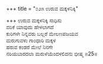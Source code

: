 +++
title = "೦೨೫ ಉರುವ ಮಕ್ಕಳನಿಕ್ಕಿ"

+++
ಉರುವ ಮಕ್ಕಳನಿಕ್ಕಿ ಸಾಧಿಸು  
ವರಿಕೆ ಯಾವುದು ಹೇಳಲಾಗದೆ   
ಕುರಿಗಳೇ ನಿನ್ನವರು ಬಲ್ಲರೆ ಮೇಲಣಪಜಯವ  
ಮರುಗುವಳು ಗಾಂಧಾರಿ ಮಕ್ಕಳ  
ಹರುವ ಕಂಡರೆ ಮೇಲೆ ನಿನಗೇ  
ನರಿಯಬಾರದಲಾ ಮರುಳೆಯೆಂದಳಲಿದನು ಭೀಷ್ಮ    ॥25॥